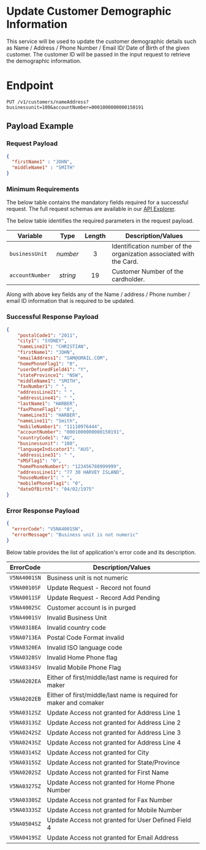 # Update Customer Demographic Information

This service will be used to update the customer demographic details such as Name / Address / Phone Number / Email ID/ Date of Birth of the given customer.  The customer ID will be passed in the input request to retrieve the demographic information. 



# Endpoint
`PUT /v1/customers/nameAddress?businessunit=100&accountNumber=0001000000000150191`


## Payload Example

### Request Payload

```json
{  
  "firstName1" : "JOHN",
  "middleName1" : "SMITH"  
}
```

### Minimum Requirements
The below table contains the mandatory fields required for a successful request. The full request schemas are available in our [API Explorer](../api/?type=patch&path=/v1/customers/nameAddress).

The below table identifies the required parameters in the request payload.

| Variable | Type | Length | Description/Values |
| -------- | :--: | :------------: | ------------------ |
| `businessUnit` | *number* | 3 | Identification number of the organization associated with the Card. |
| `accountNumber` | *string* | 19 | Customer Number of the cardholder. | 

Along with above key fields any of the Name / address / Phone number / email ID information that is required to be updated.


### Successful Response Payload

```json
{
    "postalCode1": "2011",
    "city1": "SYDNEY",
    "nameLine21": "CHRISTIAN",
    "firstName1": "JOHN",
    "emailAddress1": "SAM@GMAIL.COM",
    "homePhoneFlag1": "0",
    "userDefinedField41": "Y",
    "stateProvince1": "NSW",
    "middleName1": "SMITH",
    "faxNumber1": " ",
    "addressLine21": " ",
    "addressLine41": " ",
    "lastName1": "HARBER",
    "faxPhoneFlag1": "0",
    "nameLine31": "HARBER",
    "nameLine11": "Smith",
    "mobileNumber1": "11110976444",
    "accountNumber": "0001000000000150191",
    "countryCode1": "AU",
    "businessunit": "100",
    "languageIndicator1": "AUS",
    "addressLine31": " ",
    "sMSFlag1": "0",
    "homePhoneNumber1": "123456788999999",
    "addressLine11": "77 30 HARVEY ISLAND",
    "houseNumber1": " ",
    "mobilePhoneFlag1": "0",
    "dateOfBirth1": "04/02/1975"
} 
```

### Error Response Payload

```json
{
  "errorCode": "V5NA4001SN",
  "errorMessage": "Business unit is not numeric"  
}
```
Below table provides the list of application's error code and its description. 

| ErrorCode |  Description/Values |
| --------  | ------------------ |
|`V5NA4001SN` |	Business unit is not numeric|
|`V5NA0010SF` |	Update Request - Record not found|
|`V5NA0011SF` |	Update Request - Record Add Pending|
|`V5NA4002SC` |	Customer account is in purged|
|`V5NA4001SV` |	Invalid Business Unit|  
|`V5NA0318EA` |	Invalid  country  code|
|`V5NA0713EA` |	Postal Code Format invalid|
|`V5NA0320EA` |	Invalid  ISO language code|
|`V5NA0328SV` |	Invalid Home Phone flag|
|`V5NA0334SV` |	Invalid  Mobile Phone Flag|                              
|`V5NA0202EA` |	Either of first/middle/last name is required for maker|
|`V5NA0202EB` |	Either of first/middle/last name is required for maker and comaker|
|`V5NA0312SZ` |	Update Access not granted for Address Line 1|
|`V5NA0313SZ` |	Update Access not granted for Address Line 2|
|`V5NA0242SZ` |	Update Access not granted for Address Line 3|
|`V5NA0243SZ` |	Update Access not granted for Address Line 4|
|`V5NA0314SZ` |	Update Access not granted for City|
|`V5NA0315SZ` |	Update Access not granted for State/Province|
|`V5NA0202SZ` |	Update Access not granted for First Name|
|`V5NA0327SZ` |	Update Access not granted for Home Phone Number|
|`V5NA0330SZ` |	Update Access not granted for Fax Number|
|`V5NA0333SZ` |	Update Access not granted for Mobile Number|
|`V5NA0504SZ` |	Update Access not granted for User Defined Field 4|
|`V5NA0419SZ` |	Update Access not granted for Email Address|

